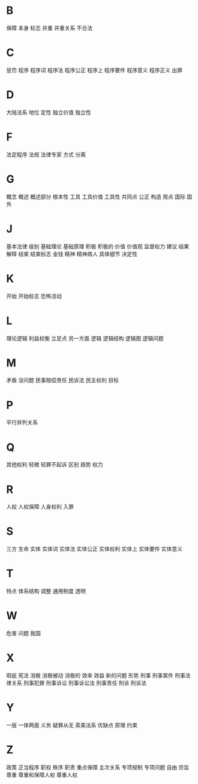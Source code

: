 
# B

保障
本身
标志
并重
并重关系
不合法

# C

惩罚
程序
程序词
程序法
程序公正
程序上
程序要件
程序意义
程序正义
出罪

# D

大陆法系
地位
定性
独立价值
独立性

# F

法定程序
法规
法律专家
方式
分离

# G

概念
概述
概述部分
根本性
工具
工具价值
工具性
共同点
公正
构造
观点
国际
国外

# J

基本法律
级别
基础理论
基础原理
积极
积极的
价值
价值观
监督权力
建议
结果
解释
结束
结束标志
金钱
精神
精神病人
具体细节
决定性

# K

开始
开始标志
恐怖活动

# L

理论逻辑
利益权衡
立足点
另一方面
逻辑
逻辑结构
逻辑图
逻辑问题

# M

矛盾
没问题
民事赔偿责任
民诉法
民主权利
目标

# P

平行并列关系

# Q

其他权利
轻微
轻罪不起诉
区别
趋势
权力

# R

人权
人权保障
人身权利
入罪

# S

三方
生命
实体
实体词
实体法
实体公正
实体权利
实体上
实体要件
实体意义

# T

特点
体系结构
调整
通用制度
透明

# W

危害
问题
我国

# X

瑕疵
宪法
消极
消极被动
消极的
效率
效益
新的问题
形势
刑事
刑事案件
刑事法律关系
刑事犯罪
刑事诉讼
刑事诉讼法
刑事责任
刑诉
刑诉法

# Y

一层
一体两面
义务
疑罪从无
英美法系
优缺点
原理
约束

# Z

政策
正当程序
职权
秩序
职责
重点保障
主次关系
专项规制
专项问题
自由
宗旨
尊重
尊重和保障人权
尊重人权

